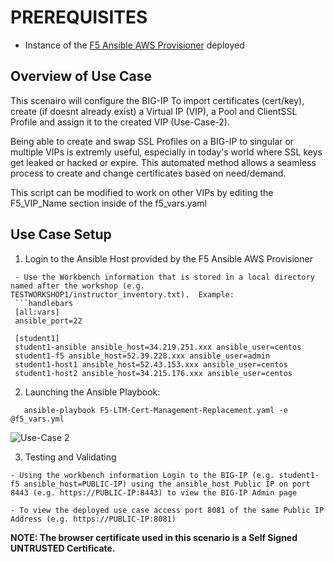 # PREREQUISITES
- Instance of the [F5 Ansible AWS Provisioner](https://github.com/f5alliances/f5_provisioner) deployed

## Overview of Use Case
This scenairo will configure the BIG-IP To import certificates (cert/key), create (if doesnt already exist) a Virtual IP (VIP), a Pool and ClientSSL Profile and assign it to the created VIP (Use-Case-2).

Being able to create and swap SSL Profiles on a BIG-IP to singular or multiple VIPs is extremly useful, especially in today's world where SSL keys get leaked or hacked or expire.  This automated method allows a seamless process to create and change certificates based on need/demand.

This script can be modified to work on other VIPs by editing the F5_VIP_Name section inside of the f5_vars.yaml
  
## Use Case Setup

1. Login to the Ansible Host provided by the F5 Ansible AWS Provisioner 
  ```
   - Use the Workbench information that is stored in a local directory named after the workshop (e.g. TESTWORKSHOP1/instructor_inventory.txt).  Example:
   ```handlebars
   [all:vars]
   ansible_port=22

   [student1]
   student1-ansible ansible_host=34.219.251.xxx ansible_user=centos 
   student1-f5 ansible_host=52.39.228.xxx ansible_user=admin
   student1-host1 ansible_host=52.43.153.xxx ansible_user=centos
   student1-host2 ansible_host=34.215.176.xxx ansible_user=centos
   ```

2. Launching the Ansible Playbook:
```
   ansible-playbook F5-LTM-Cert-Management-Replacement.yaml -e @f5_vars.yml
```
![Use-Case 2](../images/UseCase2-960.gif)
 
3. Testing and Validating 
```
- Using the workbench information Login to the BIG-IP (e.g. student1-f5 ansible_host=PUBLIC-IP) using the ansible_host Public IP on port 8443 (e.g. https://PUBLIC-IP:8443) to view the BIG-IP Admin page 
  
- To view the deployed use case access port 8081 of the same Public IP Address (e.g. https://PUBLIC-IP:8081) 
``` 
**NOTE: The browser certificate used in this scenario is a Self Signed UNTRUSTED Certificate.**

